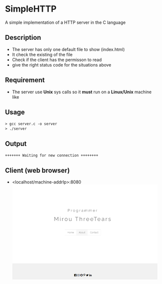 # SimpleHTTP
A simple implementation of a HTTP server in the C language
## Description
- The server has only one default file to show (index.html) 
- It check the existing of the file
- Check if the client has the permisson to read
- give the right status code for the situations above
## Requirement
- The server use **Unix** sys calls so it **must** run on a **Linux/Unix** machine like
## Usage
```
> gcc server.c -o server
> ./server
```

## Output
```
+++++++ Waiting for new connection ++++++++

```
## Client (web browser)
- <localhost/machine-addrIp>:8080
![index.html file](https://github.com/MarouaneBouaricha/SimpleHTTP/blob/master/Capture.PNG)
